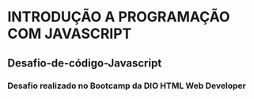 # INTRODUÇÃO A PROGRAMAÇÃO COM JAVASCRIPT

##  Desafio-de-código-Javascript 

### Desafio realizado no Bootcamp da DIO HTML Web Developer
